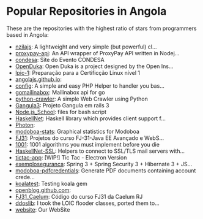 # Popular Repositories in Angola

These are the repositories with the highest ratio of stars from programmers based in Angola:

- [nzilajs](https://github.com/lemol/nzilajs): A lightweight and very simple (but powerful) cl...
- [proxypay-api](https://github.com/flowck/proxypay-api): An API wrapper of ProxyPay API written in Nodej...
- [condesa](https://github.com/AngoDev/condesa): Site do Evento CONDESA
- [OpenDuka](https://github.com/OpenInstitute/OpenDuka): Open Duka is a project designed by the Open Ins...
- [lpic-1](https://github.com/angolaphp/lpic-1): Preparação para a Certificção Linux nível  1
- [angolajs.github.io](https://github.com/angolajs/angolajs.github.io): 
- [config](https://github.com/osvaldoabel/config): A simple and easy PHP Helper to handler you bas...
- [gomailinabox](https://github.com/osiloke/gomailinabox): Mailinabox api for go
- [python-crawler](https://github.com/osvaldoabel/python-crawler): A simple Web Crawler using Python
- [Gangula3](https://github.com/lezi/Gangula3): Projeto Gangula em rails 3
- [Node.js_School](https://github.com/donvoo/Node.js_School): files for bash script
- [HaskellNet](https://github.com/lemol/HaskellNet): Haskell library which provides client support f...
- [Photon](https://github.com/MarioAzulay/Photon): 
- [modoboa-stats](https://github.com/modoboa/modoboa-stats): Graphical statistics for Modoboa
- [FJ31](https://github.com/lezi/FJ31): Projetos do curso FJ-31-Java EE Avançado e WebS...
- [1001](https://github.com/lezi/1001): 1001 algorithms you must implement before you die
- [HaskellNet-SSL](https://github.com/lemol/HaskellNet-SSL): Helpers to connect to SSL/TLS mail servers with...
- [tictac-app](https://github.com/vitorbritto/tictac-app): [WIP!] Tic Tac - Electron Version
- [exemploseguranca](https://github.com/lezi/exemploseguranca): Spring 3 + Spring Security 3 + Hibernate 3 + JS...
- [modoboa-pdfcredentials](https://github.com/modoboa/modoboa-pdfcredentials): Generate PDF documents containing account crede...
- [koalatest](https://github.com/lezi/koalatest): Testing koala gem
- [openblog.github.com](https://github.com/openblog/openblog.github.com): 
- [FJ31_Caelum](https://github.com/lezi/FJ31_Caelum): Código do curso FJ31 da Caelum RJ
- [ddoslib](https://github.com/bollars/ddoslib): I took the LOIC flooder classes, ported them to...
- [website](https://github.com/8897/website): Our WebSite

